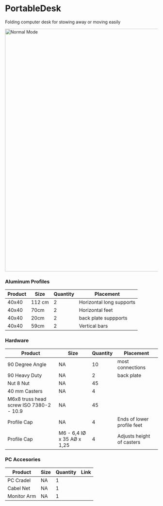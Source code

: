# PortableDesk
Folding computer desk for stowing away or moving easily

<img src="https://github.com/theHeathLee/PortableDesk/blob/main/Images/banner.JPG?raw=true" alt="Normal Mode" width="800" />


### Aluminum Profiles
| Product       | Size                 | Quantity       | Placement |
|---------------|----------------------|----------------|-------|
| 40x40  | 112 cm      |   2   | Horizontal long supports
| 40x40  | 70cm        |   2   | Horizontal feet
| 40x40  | 20cm        |   2   | back plate suppports
| 40x40  | 59cm        |   2   | Vertical bars

### Hardware


| Product           | Size                 | Quantity       | Placement |
|-------------------|----------------------|----------------|-------|
| 90 Degree Angle   | NA      |   10   | most connections
| 90 Heavy Duty  | NA      |   2   | back plate
| Nut 8 Nut  | NA      |   45   | 
| 40 mm Casters  | NA      |   4   | 
| M6x8  truss head screw ISO 7380-2 - 10.9  | NA      |   45   | 
| Profile Cap  | NA      |   4   | Ends of lower profile feet
| Profile Cap  | M6 - 6,4 IØ x 35 AØ x 1,25       |   4   | Adjusts height of casters



### PC Accesories


| Product           | Size                 | Quantity       | Link |
|-------------------|----------------------|----------------|-------|
| PC Cradel   | NA      |   1   | 
| Cabel Net  | NA      |   1   | 
| Monitor Arm  | NA      |    1   | 